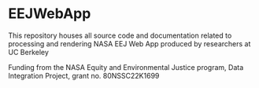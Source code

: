 # EEJWebApp
This repository houses all source code and documentation related to processing and rendering NASA EEJ Web App produced by researchers at UC Berkeley

Funding from the NASA Equity and Environmental Justice program, Data Integration Project, grant no. 80NSSC22K1699
